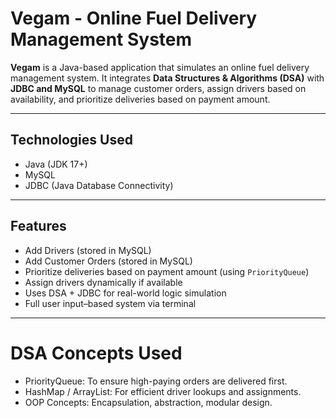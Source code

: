#  Vegam - Online Fuel Delivery Management System

**Vegam** is a Java-based application that simulates an online fuel delivery management system. It integrates **Data Structures & Algorithms (DSA)** with **JDBC and MySQL** to manage customer orders, assign drivers based on availability, and prioritize deliveries based on payment amount.

---

##  Technologies Used

- Java (JDK 17+)
- MySQL
- JDBC (Java Database Connectivity)

---

##  Features

-  Add Drivers (stored in MySQL)
-  Add Customer Orders (stored in MySQL)
-  Prioritize deliveries based on payment amount (using `PriorityQueue`)
-  Assign drivers dynamically if available
-  Uses DSA + JDBC for real-world logic simulation
-  Full user input–based system via terminal

---

#  DSA Concepts Used
- PriorityQueue: To ensure high-paying orders are delivered first.
- HashMap / ArrayList: For efficient driver lookups and assignments.
- OOP Concepts: Encapsulation, abstraction, modular design. 
